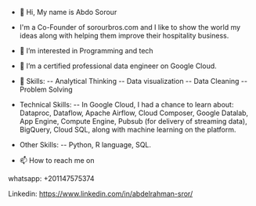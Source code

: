 - 👋 Hi, My name is Abdo Sorour
- I'm a Co-Founder of sorourbros.com and I like to show the world my ideas along with helping them improve their hospitality business. 
- 👀 I’m interested in Programming and tech 
- 🌱 I’m a certified professional data engineer on Google Cloud.
- 💪 Skills: 
 -- Analytical Thinking
 -- Data visualization
 -- Data Cleaning
 -- Problem Solving

 - Technical Skills:
 -- In Google Cloud, I had a chance to learn about: Dataproc, Dataflow, Apache Airflow, Cloud Composer, Google Datalab, App Engine, Compute Engine, Pubsub (for delivery of streaming data), BigQuery, Cloud SQL, along with machine learning on the platform.

 - Other Skills:
 -- Python, R language, SQL.

- 📫 How to reach me on 

whatsapp: +201147575374

Linkedin: https://www.linkedin.com/in/abdelrahman-sror/


<!---
MARSHALLSROR/MARSHALLSROR is a ✨ special ✨ repository because its `README.md` (this file) appears on your GitHub profile.
You can click the Preview link to take a look at your changes.
--->

